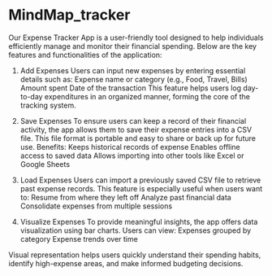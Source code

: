 # MindMap_tracker
Our Expense Tracker App is a user-friendly tool designed to help individuals efficiently manage and monitor their financial spending. Below are the key features and functionalities of the application:

1. Add Expenses
Users can input new expenses by entering essential details such as:
Expense name or category (e.g., Food, Travel, Bills)
Amount spent
Date of the transaction
This feature helps users log day-to-day expenditures in an organized manner, forming the core of the tracking system.

2. Save Expenses
To ensure users can keep a record of their financial activity, the app allows them to save their expense entries into a CSV file. This file format is portable and easy to share or back up for future use.
Benefits:
Keeps historical records of expense
Enables offline access to saved data
Allows importing into other tools like Excel or Google Sheets

3. Load Expenses
Users can import a previously saved CSV file to retrieve past expense records. This feature is especially useful when users want to:
Resume from where they left off
Analyze past financial data
Consolidate expenses from multiple sessions

4. Visualize Expenses
To provide meaningful insights, the app offers data visualization using bar charts. Users can view:
Expenses grouped by category
Expense trends over time

Visual representation helps users quickly understand their spending habits, identify high-expense areas, and make informed budgeting decisions.
